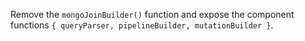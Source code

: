Remove the `mongoJoinBuilder()` function and expose the component functions `{ queryParser, pipelineBuilder, mutationBuilder }`.